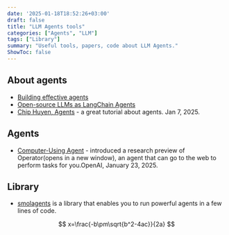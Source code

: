 ```yaml
---
date: '2025-01-18T18:52:26+03:00'
draft: false
title: "LLM Agents tools"
categories: ["Agents", "LLM"]
tags: ["Library"]
summary: "Useful tools, papers, code about LLM Agents."
ShowToc: false
---
```


## About agents
- [Building effective agents](https://www.anthropic.com/research/building-effective-agents)
- [Open-source LLMs as LangChain Agents](https://huggingface.co/blog/open-source-llms-as-agents)
- [Chip Huyen, Agents](https://huyenchip.com/2025/01/07/agents.html) - a great tutorial about agents. Jan 7, 2025.

## Agents 
- [Computer-Using Agent](https://openai.com/index/computer-using-agent/) - introduced a research preview of Operator⁠(opens in a new window), an agent that can go to the web to perform tasks for you.OpenAI, January 23, 2025.


## Library 

- [smolagents](https://github.com/huggingface/smolagents) is a library that enables you to run powerful agents in a few lines of code.

$$
x=\frac{-b\pm\sqrt{b^2-4ac}}{2a}
$$
